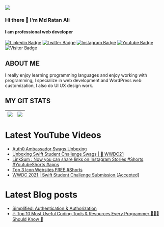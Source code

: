 <a href="https://www.linkedin.com/in/mdratanali/"><img align="center" src="![image](https://user-images.githubusercontent.com/83486016/128296929-cb4351e9-e75d-4cd7-837a-07c6939434b4.png)"/></a>

### Hi there 👋 I'm Md Ratan Ali
#### I am professional web developer
[![Linkedin Badge](https://img.shields.io/badge/-mdratanali-blue?style=plastic-square&logo=Linkedin&logoColor=white&link=https://www.linkedin.com/in/mdratanali/)](https://www.linkedin.com/in/mdratanali/)
[![Twitter Badge](https://img.shields.io/badge/-mdratanali-blue?style=plastic-square&logo=twitter&logoColor=white&link=https://www.twitter.com/mdratan_ali)](https://twitter.com/mdratan_ali)
[![Instagram Badge](https://img.shields.io/badge/-mdratanail-blueviolet?style=plastic-square&logo=instagram&logoColor=white&link=https://instagram.com/mdratanail/)](https://www.instagram.com/mdratanail/)
[![Youtube Badge](https://img.shields.io/badge/-mdratanali-red?style=plastic-square&logo=youtube&logoColor=white&link=https://www.youtube.com/mdratanali)](https://www.youtube.com/channel/UC-CsMG_-i1Oq7nnidIxct6Q)
![Visitor Badge](https://visitor-badge.laobi.icu/badge?page_id=mdratan-ali)


## ABOUT ME
I really enjoy learning programming languages and enjoy working with programming, I specialize in web development and WordPress web customization,
I also do UI UX design work.

## MY GIT STATS
<img src="https://github-readme-stats.vercel.app/api?username=mdratan-ali&&show_icons=true&count_private=true&theme=radical"/>|<img src="https://github-readme-streak-stats.herokuapp.com/?user=mdratan-ali&theme=radical"/>|
|---|---|


# Latest YouTube Videos
<!-- YOUTUBE:START -->
- [Auth0 Ambassador Swags Unboxing](https://www.youtube.com/watch?v=P3HCGlqIDu8)
- [Unboxing Swift Student Challenge Swags | 🍎  WWDC21](https://www.youtube.com/watch?v=4S8f5qaMbiY)
- [LinkSum : Now you can share links on Instagram Stories #Shorts #YoutubeShorts #apps](https://www.youtube.com/watch?v=WwtiFQi8poc)
- [Top 3 Icon Websites FREE #Shorts](https://www.youtube.com/watch?v=HCvaLkdUZJ0)
- [WWDC 2021 | Swift Student Challenge Submission [Accepted]](https://www.youtube.com/watch?v=gMEdtcLDdGU)
<!-- YOUTUBE:END -->

# Latest Blog posts
<!-- BLOG-POST-LIST:START -->
- [Simplified: Authentication & Authorization](https://dev.to/dhanrajdc7/simplified-authentication-authorization-1nhb)
- [🔥 Top 10 Most Useful Coding Tools & Resources Every Programmer 👨🏻‍💻 Should Know 🤔](https://dev.to/dhanrajdc7/top-10-most-useful-coding-tools-resources-every-programmer-should-know-11nc)
<!-- BLOG-POST-LIST:END -->
